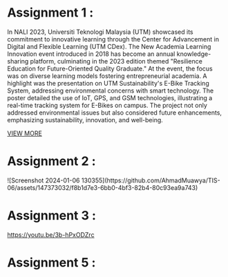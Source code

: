 <h1>Assignment 1 :</h1>
In NALI 2023, Universiti Teknologi Malaysia (UTM) showcased its commitment to innovative learning through the Center for Advancement in Digital and Flexible Learning (UTM CDex). The New Academia Learning Innovation event introduced in 2018 has become an annual knowledge-sharing platform, culminating in the 2023 edition themed "Resilience Education for Future-Oriented Quality Graduate." At the event, the focus was on diverse learning models fostering entrepreneurial academia. A highlight was the presentation on UTM Sustainability's E-Bike Tracking System, addressing environmental concerns with smart technology. The poster detailed the use of IoT, GPS, and GSM technologies, illustrating a real-time tracking system for E-Bikes on campus. The project not only addressed environmental issues but also considered future enhancements, emphasizing sustainability, innovation, and well-being.

[VIEW MORE](./assg1/ReadMe.md)
 
<h1>Assignment 2 :</h1>
![Screenshot 2024-01-06 130355](https://github.com/AhmadMuawya/TIS-06/assets/147373032/f8b1d7e3-6bb0-4bf3-82b4-80c93ea9a743)

<h1>Assignment 3 :</h1>

https://youtu.be/3b-hPxODZrc

<h1>Assignment 5 :</h1>

